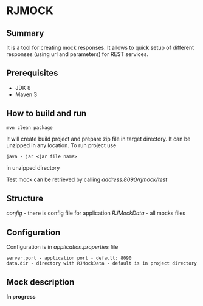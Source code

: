 # RJMOCK

## Summary

It is a tool for creating mock responses. It allows to quick setup of different responses (using url and parameters) for REST services.

## Prerequisites
   * JDK 8
   * Maven 3

## How to build and run
```
mvn clean package
```
It will create build project and prepare zip file in target directory. It can be unzipped in any location. To run project use
```
java - jar <jar file name>
```
in unzipped directory

Test mock can be retrieved by calling _address:8090/rjmock/test_

## Structure

_config_ - there is config file for application
_RJMockData_ - all mocks files

## Configuration
Configuration is in _application.properties_ file 

```
server.port - application port - default: 8090
data.dir - directory with RJMockData - default is in project directory
```

## Mock description

**In progress**

